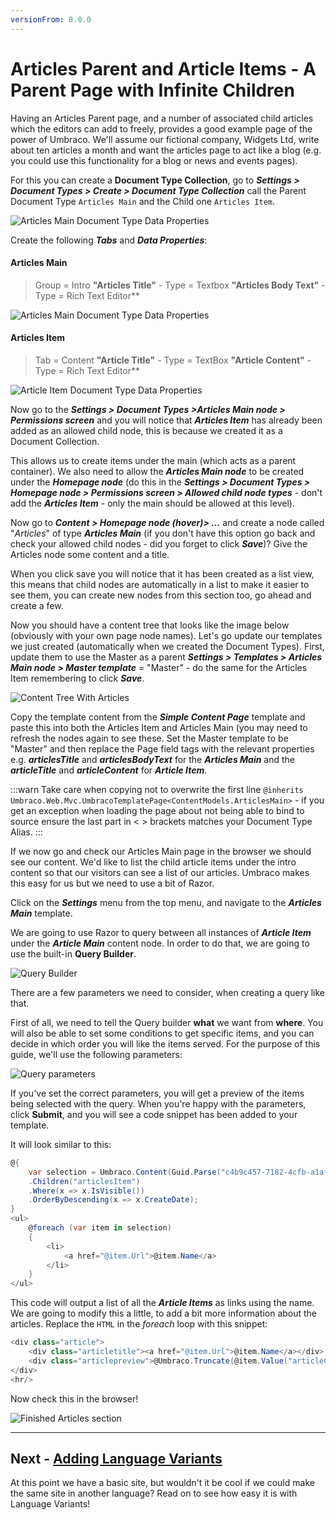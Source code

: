 ```yaml
---
versionFrom: 8.0.0
---
```


# Articles Parent and Article Items - A Parent Page with Infinite Children

Having an Articles Parent page, and a number of associated child articles which the editors can add to freely, provides a good example page of the power of Umbraco. We'll assume our fictional company, Widgets Ltd, write about ten articles a month and want the articles page to act like a blog (e.g. you could use this functionality for a blog or news and events pages).

For this you can create a **Document Type Collection**, go to **_Settings > Document Types > Create > Document Type Collection_** call the Parent Document Type `Articles Main` and the Child one `Articles Item`. 

![Articles Main Document Type Data Properties](images/figure-38a-articles-main-v8.png)

Create the following **_Tabs_** and **_Data Properties_**:

#### Articles Main

>Group = Intro
>**"Articles Title"** - Type = Textbox
>**"Articles Body Text"** - Type = Rich Text Editor**

![Articles Main Document Type Data Properties](images/figure-38-articles-main-v8.png)

#### Articles Item
>Tab = Content
>**"Article Title"** - Type = TextBox
>**"Article Content"** - Type = Rich Text Editor**

![Article Item Document Type Data Properties](images/figure-39-articles-item-v8.png)

Now go to the **_Settings > Document Types >Articles Main node > Permissions screen_** and you will notice that **_Articles Item_** has already been added as an allowed child node, this is because we created it as a Document Collection. 

This allows us to create items under the main (which acts as a parent container). We also need to allow the **_Articles Main node_** to be created under the **_Homepage node_** (do this in the **_Settings > Document Types > Homepage node > Permissions screen >  Allowed child node types_** - don't add the **_Articles Item_** - only the main should be allowed at this level). 

Now go to **_Content > Homepage node (hover)> ..._** and create a node called "_Articles_" of type **_Articles Main_** (if you don't have this option go back and check your allowed child nodes - did you forget to click **_Save_**)?  Give the Articles node some content and a title. 

When you click save you will notice that it has been created as a list view, this means that child nodes are automatically in a list to make it easier to see them, you can create new nodes from this section too, go ahead and create a few.

Now you should have a content tree that looks like the image below (obviously with your own page node names).  Let's go update our templates we just created (automatically when we created the Document Types). First, update them to use the Master as a parent **_Settings > Templates > Articles Main node > Master template_** = "Master" - do the same for the Articles Item remembering to click **_Save_**. 

![Content Tree With Articles](images/figure-40-articles-created-v8.png)

Copy the template content from the **_Simple Content Page_**  template and paste this into both the Articles Item and Articles Main (you may need to refresh the nodes again to see these. Set the Master template to be "Master" and then replace the Page field tags with the relevant  properties e.g. **_articlesTitle_** and **_articlesBodyText_** for the **_Articles Main_** and the **_articleTitle_** and **_articleContent_** for **_Article Item_**. 

:::warn
Take care when copying not to overwrite the first line `@inherits Umbraco.Web.Mvc.UmbracoTemplatePage<ContentModels.ArticlesMain>` - if you get an exception when loading the page about not being able to bind to source ensure the last part in < > brackets matches your Document Type Alias. 
:::

If we now go and check our Articles Main page in the browser we should see our content. We'd like to list the child article items under the intro content so that our visitors can see a list of our articles. Umbraco makes this easy for us but we need to use a bit of Razor.

Click on the **_Settings_** menu from the top menu, and navigate to the **_Articles Main_** template.

We are going to use Razor to query between all instances of **_Article Item_** under the **_Article Main_** content node. In order to do that, we are going to use the built-in **Query Builder**.

![Query Builder](images/query-builder.png)

There are a few parameters we need to consider, when creating a query like that.

First of all, we need to tell the Query builder **what** we want from **where**. You will also be able to set some conditions to get specific items, and you can decide in which order you will like the items served. For the purpose of this guide, we'll use the following parameters:

![Query parameters](images/query-parameters.png)

If you've set the correct parameters, you will get a preview of the items being selected with the query. When you're happy with the parameters, click **Submit**, and you will see a code snippet has been added to your template. 

It will look similar to this:

```csharp
@{
    var selection = Umbraco.Content(Guid.Parse("c4b9c457-7182-4cfb-a1af-f0211d67ea51"))
    .Children("articlesItem")
    .Where(x => x.IsVisible())
    .OrderByDescending(x => x.CreateDate);
}
<ul>
    @foreach (var item in selection)
    {
        <li>
            <a href="@item.Url">@item.Name</a>
        </li>
    }
</ul>
```

This code will output a list of all the **_Article Items_** as links using the name. We are going to modify this a little, to add a bit more information about the articles. Replace the `HTML` in the *foreach* loop with this snippet:

```csharp
<div class="article">
    <div class="articletitle"><a href="@item.Url">@item.Name</a></div>
    <div class="articlepreview">@Umbraco.Truncate(@item.Value("articleContent").ToString(),100) <a href="@item.Url">Read More..</a></div>
</div>
<hr/>
```

Now check this in the browser!

![Finished Articles section](images/article-main-frontend.png)

---
## Next - [Adding Language Variants](../Adding-Language-Variants.md)
At this point we have a basic site, but wouldn't it be cool if we could make the same site in another language? Read on to see how easy it is with Language Variants!

